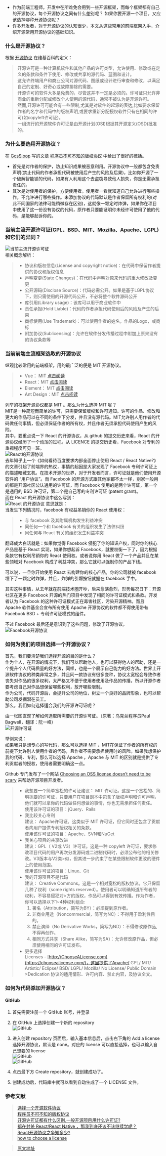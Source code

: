* 作为前端工程师，开发中在所难免会用到一些开源框架，而每个框架都有自己的开源协议，每个开源协议之间有什么差别呢？ 如果你要开源一个项目，又应该选择哪种开源协议呢？  
* 许多开发者，对于开源协议的认知很少，本文从这些常用的前端框架入手，介绍开源常用开源协议的基础知识。  

### 什么是开源协议？
根据 [开源协议](https://en.wikipedia.org/wiki/Open-source_license) 在维基百科的定义：  
> 开源许可是一种计算机软件和其他产品的许可类型，允许使用、修改或在定义的条款和条件下使用、修改或共享的源代码、蓝图和设计。  
> 这允许终端用户和商业公司对源代码、图纸或设计进行审查和修改，以满足自己的定制、好奇心或故障排除的需要。  
> 开源许可的软件大多是免费的，尽管这并不一定是必须的。许可证只允许非商业的重新分配或修改个人使用的源代码，通常不被认为是开源许可。  
> 然而,开源许可可能会有一些限制,尤其是对软件的起源的表达,比如要求保留作者的名字和代码中的版权声明,或要求重新分配授权软件只有在相同的许可(如copyleft许可证)。  
> 一组流行的开源软件许可证是由开源计划(OSI)根据其开源定义(OSD)批准的。  


### 为什么要选用开源协议？
在 [GcsSloop](http://www.gcssloop.com/) 写的文章 [程序员不可不知的版权协议](http://www.gcssloop.com/tips/choose-license) 中给出了很好的概括。
* 首先是对作者的保护，防止知识成果被恶意利用。开源协议中一般都包含免责声明(禁止代码的作者承担代码被使用后产生的风险及后果)，比如你开源了一个破解智能锁的代码，如果有人利用这个去盗窃导致他人损失，你是无需承担责任的。   
* 其次是对使用者的保护，方便使用者。使用者一看就知道自己允许进行哪些操作，不允许进行哪些操作。未添加协议的代码默认是作者保留所有权利的(对此不同国家的法律可能稍微存在区别)，这就像一颗定时炸弹，如果你在项目中使用了这一份没有协议的代码，原作者只要能证明你未经许可使用了他的代码，是能够起诉你的。  

### 当前主流开源许可证(GPL、BSD、MIT、Mozilla、Apache、LGPL)和它们的异同？  
![当前主流开源许可证](https://pic2.zhimg.com/80/v2-1c76c3c63f4db1727ebe07815423f3b7_hd.jpg)  
相关概念解析：  
> * 协议和版权信息(License and copyright notice)：在代码中保留作者提供的协议和版权信息  
> * 声明变更(State Changes)：在代码中声明对原来代码的重大修改及变更  
> * 公开源码(Disclose Source)：代码必需公开。如果是基于LGPL协议 下，则只需使用的开源代码公开，不必将整个软件源码公开  
> * 库引用(Library usage)：该库可以用于商业软件中  
> * 责任承担(Hold Liable)：代码的作者承担代码使用后的风险及产生的后果  
> * 商标使用(Use Trademark)：可以使用作者的姓名，作品的Logo，或商标  
> * 附加协议(Sublicensing)：允许在软件分发传播过程中附加上原来没有的协议条款等  


### 当前前端主流框架选取的开源协议  
纵观比较常用的前端框架，用的最广泛的便是 MIT 开源协议。  
> * Vue： MIT [点击阅读](https://github.com/vuejs/vue/blob/dev/LICENSE )  
> * React：MIT [点击阅读]( https://github.com/facebook/react/blob/master/LICENSE)  
> * Element： MIT [点击阅读](https://github.com/ElemeFE/element/blob/master/LICENSE )  
> * Ant Design：MIT [点击阅读](https://github.com/ant-design/ant-design/blob/master/LICENSE )   

列举的框架开源协议都是 MIT 。那么为什么选择 MIT 呢？   
MIT是一种简短而简单的许可，只需要保留版权和许可通知。许可的作品、修改和更大的作品可以在不同的条件下分发，并且没有源代码。MIT允许别人用作者的代码做任何事情，但必须保证作者的所有权，并且作者无须承担代码使用产生的风险。   
其中，要重点说一下 React 的开源协议，从 github 的提交历史来看，React 的开源协议经历了一个动荡的过程。从 LICENCE 的提交历史看，Facebook 对专利的重视程度可见一斑。   
![React的开源协议](https://pic2.zhimg.com/80/v2-3d9fea33d17605fefe04d121b0a55b4d_hd.jpg)  
去年知乎上一个《如何看待百度要求内部全面停止使用 React / React Native?》的文章引起了前端界的热议，事情的起因是大家发现了 Facebook 专利许可证上的描述暗藏玄机。在技术开源的世界，对于开发者而言，许可证就是他们使用开源软件的 “用户协议”。而 Facebook 的开源方式跟其他家都不太一样，别家一般用的都是开源社区公认通用的许可证，而 Facebook 使用的是两个许可证，第一个是通用的 BSD 许可证，第二个是自己写的专利许可证 (patent grant)。  
而在 React 的开源协议中这么写到：  
![ React 的开源协议](https://pic4.zhimg.com/80/v2-a04b940e9f42b1c9801b2612d04a6bee_hd.jpg)
意思就是：  
当发生下列情况时，facebook 有权益吊销你的 React 使用权：  
> * 与 facebook 及其附属机构发生利益冲突  
> * 同任何一个和 facebook 有关的组织发生了法律纠纷  
> * 同任何与 React 有关的组织发生利益冲突  


翻译成大白话就是：如果你觉得 Facebook 侵犯了你的知识产权，同时你的核心产品是基于 React 实现，如果你想起诉 Facebook，就要权衡一下了，因为根据条款它有权利吊销你的 React 使用权。或者说你用 React 做了一个产品并且在某些领域对 Facebook 构成了利益冲突，那么它就可以强制你的产品下线。  

可以说，一旦你开始使用 React 去构建你的核心产品，你的公司就被 facebook 埋下了一颗定时炸弹，并且，炸弹的引爆按钮就握在 facebook 手中。  

其实这种事情，从去年就在前端技术圈开吵，后来愈演愈烈，形势每况日下：开源社区在更多 Facebook 开源的热门项目中发现了相同的许可证模式和条款。开发者认为 Facebook 的这种许可证模式正在毒害社区，污染开源精神。而且 Apache 软件基金会宣布所有使用 Apache 开源协议的软件都不得使用带有 Facebook BSD + 专利许可证模式的组件。  

不过 Facebook 最后还是意识到了这些问题，修改了开源协议。  
![Facebook开源协议](https://pic2.zhimg.com/80/v2-6809df1f7f8a7915a3f8909a5b9cff5d_hd.jpg)  

### 如何为我们的项目选择一个开源协议？
首先，我们要清楚我们选择开源的目的是什么？  
作为个人，在开源的情况下，我们可以帮助他人，也可以获得他人的帮助，还是一个提升个人代码质量的好方法，同样，也是一个展示自己能力的好方法。世界上开源软件协议的种类非常之多，并且同一款协议有很多变种，协议太宽松会导致作者丧失对作品的很多权利，太严格又不便于使用者使用及作品的传播，所以开源作者要考虑自己对作品想保留哪些权利，放开哪些限制。  
作为公司，代码开源后，会提升公司的地位，树立一个良好的品牌形象，也可以帮助公司发掘潜在员工。  
那么，我们如何选择适合我们的开源许可证呢？  

由一张图直观了解如何选取所需要的开源许可证。（原著：乌克兰程序员Paul Bagwell，翻译：阮一峰）  
![开源许可证](https://pic4.zhimg.com/80/v2-253a7b1819e2af555ed0a7e0f11a0b59_hd.jpg)  

举例来说：  
如果我只是想专心的写代码，那么可以选择 MIT ，MIT在保证了作者的所有权的前提下允许别人使用作者的代码，且作者不需要承担使用时的风险。如果我想保护我的代码、专利，那么可以选择 Apache ，Apache 与 MIT 的区别就是提供了专利贡献者的授权，使用者需要明确这一点。  

Github 专门发布了一个网站 [Choosing an OSS license doesn’t need to be scary](https://choosealicense.com/) 来帮助开源项目开发者。  

> * 我想要一个简单宽松的许可证建议： MIT 许可证。这是一个宽松的、简明扼要的许可证，只要用户在项目副本中包含了版权声明和许可声明，他们就可以拿你的代码做任何想做的事情，你也无需承担任何责任。  
>   使用该许可证的项目：jQuery、Rails  
> * 我比较关心专利  
>   建议： Apache许可证。这类似于 MIT 许可证，但它同时还包含了贡献者向用户提供专利授权相关的条款。  
>   使用该许可证的项目：Apache、SVN和NuGet  
> * 我关心项目的共享改进  
>   建议：GPL（ V2或 V3）许可证。这是一种 copyleft 许可证，要求修改项目代码的用户再次分发源码或二进制代码时，必须公布他的相关修改。V3版本与V2类>似，但其进一步约束了在某些限制软件更改的硬件上的使用范围。  
>   使用该许可证的项目：Linux、Git  
> * 我的开源项目不是代码  
>   建议： Creative Commons。这是一个相对宽松的版权协议。它只保留几种了权利（some rights reserved）。使用者可以明确知道所有者的权利，不容易侵犯对>方的版权，作品可以得到有效传播。作为作者，你可以选择以下1~4种权利组合:  
>   1) 署名（Attribution，简写为BY）：必须提到原作者。  
>   2) 非商业用途（Noncommercial，简写为NC）：不得用于盈利性目的。  
>   3) 禁止演绎（No Derivative Works，简写为ND）：不得修改原作品, 不得再创作。  
>   4) 相同方式共享（Share Alike，简写为SA）：允许修改原作品，但必须使用相同的许可证发布。  
> * 更多选择  
>   Licenses - [http://ChooseALicense.com](https://choosealicense.com/)，这里提供了Apache/ GPL/ MIT/ Artistic/ Eclipse/ BSD/ LGPL/ Mozilla/ No License/ Public Domain >Dedication 协议的适用情形、许可内容、禁止内容，及协议全文。  

### 如何为代码添加开源协议？  
#### GitHub  
1. 首先需要注册一个 GitHub 账号，并登录  
2. 在 GitHub 上选择创建一个新的 repository  
![GitHub](https://pic4.zhimg.com/80/v2-5ab3d4f220e6524d445135c029014fe6_hd.jpg)  
3. 进入创建 repository 页面后，输入基本信息后，点击右下角的 Add a license 选择开源协议，默认是 none。对应的 license 可以直接选择，也可以输入自己想要的 license  
![GitHub](https://pic4.zhimg.com/80/v2-fb3c51c8d10b9767792603877e32ec65_hd.jpg)  
![GitHub](https://pic1.zhimg.com/80/v2-209460d2fa43ea984f1f19de8606be3e_hd.jpg)  

4. 点击最下方 Create repository，就创建成功了。
5. 创建成功后，代码库中就可以看到自动生成了一个 LICENSE 文件。

### 参考文献
> [选择一个开源软件协议](http://choosealicense.online/)  
> [程序员不可不知的版权协议](http://www.gcssloop.com/tips/choose-license)  
> [开源许可证都有什么区别,一般开源项目用什么许可证?](https://www.zhihu.com/question/28292322)  
> [都在封杀 React/React Native ，那我到底还该不该继续学呢？](https://zhuanlan.zhihu.com/p/29492362)  
> [React开源协议之争知多少?](https://cauu.github.io/2017/09/React-Opensource-license/)  
> [how to choose a license](https://www.cnblogs.com/Wayou/p/how_to_choose_a_license.html)  


> [原文地址](https://zhuanlan.zhihu.com/p/35876146)